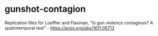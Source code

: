 # gunshot-contagion
Replication files for Loeffler and Flaxman, "Is gun violence contagious? A spatiotemporal test" - https://arxiv.org/abs/1611.06713
